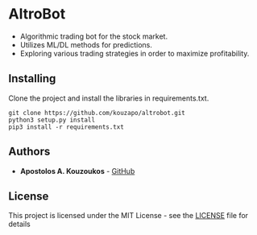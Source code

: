 # AltroBot
- Algorithmic trading bot for the stock market.
- Utilizes ML/DL methods for predictions.
- Exploring various trading strategies in order to maximize profitability.

## Installing
Clone the project and install the libraries in requirements.txt.

```
git clone https://github.com/kouzapo/altrobot.git
python3 setup.py install
pip3 install -r requirements.txt
```

## Authors
* **Apostolos A. Kouzoukos** - [GitHub](https://github.com/kouzapo)

## License
This project is licensed under the MIT License - see the [LICENSE](LICENSE) file for details

